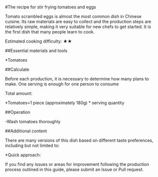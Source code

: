 #The recipe for stir frying tomatoes and eggs

Tomato scrambled eggs is almost the most common dish in Chinese cuisine. Its raw materials are easy to collect and the production steps are relatively simple, making it very suitable for new chefs to get started. It is the first dish that many people learn to cook.

Estimated cooking difficulty: ★★

##Essential materials and tools

*Tomatoes

##Calculate

Before each production, it is necessary to determine how many plans to make. One serving is enough for one person to consume

Total amount:

*Tomatoes=1 piece (approximately 180g) * serving quantity

##Operation

-Wash tomatoes thoroughly

##Additional content

There are many versions of this dish based on different taste preferences, including but not limited to:

*Quick approach:

If you find any issues or areas for improvement following the production process outlined in this guide, please submit an Issue or Pull request.